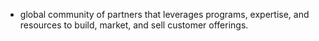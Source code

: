 - global community of partners that leverages programs, expertise, and resources to build, market, and sell customer offerings.
